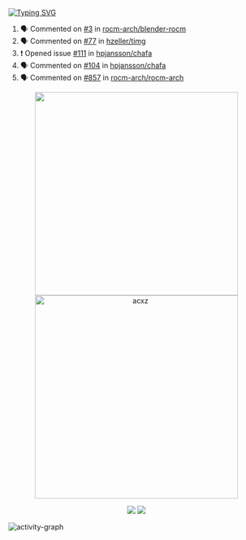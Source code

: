 [![Typing SVG](https://readme-typing-svg.herokuapp.com?size=16&color=AFFFA3&multiline=true&height=75&lines=contributing+to+robotics%2Faerospace%2Fml%2Fgpu+software;packaging+it+for+archlinux;ricer)](https://git.io/typing-svg)

<!--START_SECTION:activity-->
1. 🗣 Commented on [#3](https://github.com/rocm-arch/blender-rocm/issues/3) in [rocm-arch/blender-rocm](https://github.com/rocm-arch/blender-rocm)
2. 🗣 Commented on [#77](https://github.com/hzeller/timg/issues/77) in [hzeller/timg](https://github.com/hzeller/timg)
3. ❗️ Opened issue [#111](https://github.com/hpjansson/chafa/issues/111) in [hpjansson/chafa](https://github.com/hpjansson/chafa)
4. 🗣 Commented on [#104](https://github.com/hpjansson/chafa/issues/104) in [hpjansson/chafa](https://github.com/hpjansson/chafa)
5. 🗣 Commented on [#857](https://github.com/rocm-arch/rocm-arch/issues/857) in [rocm-arch/rocm-arch](https://github.com/rocm-arch/rocm-arch)
<!--END_SECTION:activity-->

<p align="center">
  <img width="400em" src=https://github-readme-stats.vercel.app/api?username=acxz&include_all_commits=true&show_icons=true />
  <img width="400em" src="https://github-readme-streak-stats.herokuapp.com/?user=acxz&" alt="acxz" />
</p>

<p align="center">
  <img src=https://github-readme-stats.vercel.app/api/top-langs/?username=acxz&layout=compact />
  <img src=https://github-profile-trophy.vercel.app/?username=acxz&row=2&column=4 />
</p>

![activity-graph](https://activity-graph.herokuapp.com/graph?username=acxz&theme=aqua)

